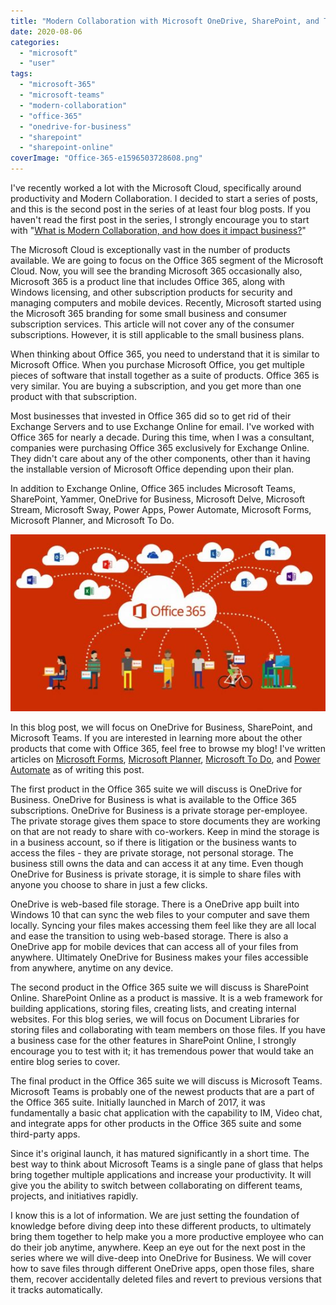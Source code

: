 ```yaml
---
title: "Modern Collaboration with Microsoft OneDrive, SharePoint, and Teams!"
date: 2020-08-06
categories: 
  - "microsoft"
  - "user"
tags: 
  - "microsoft-365"
  - "microsoft-teams"
  - "modern-collaboration"
  - "office-365"
  - "onedrive-for-business"
  - "sharepoint"
  - "sharepoint-online"
coverImage: "Office-365-e1596503728608.png"
---
```


I've recently worked a lot with the Microsoft Cloud, specifically around productivity and Modern Collaboration. I decided to start a series of posts, and this is the second post in the series of at least four blog posts. If you haven't read the first post in the series, I strongly encourage you to start with "[What is Modern Collaboration, and how does it impact business?](https://mattblogsit.com/microsoft/what-is-modern-collaboration-and-how-does-it-impact-business)"

The Microsoft Cloud is exceptionally vast in the number of products available. We are going to focus on the Office 365 segment of the Microsoft Cloud. Now, you will see the branding Microsoft 365 occasionally also, Microsoft 365 is a product line that includes Office 365, along with Windows licensing, and other subscription products for security and managing computers and mobile devices. Recently, Microsoft started using the Microsoft 365 branding for some small business and consumer subscription services. This article will not cover any of the consumer subscriptions. However, it is still applicable to the small business plans.

When thinking about Office 365, you need to understand that it is similar to Microsoft Office. When you purchase Microsoft Office, you get multiple pieces of software that install together as a suite of products. Office 365 is very similar. You are buying a subscription, and you get more than one product with that subscription.

<!--more-->

Most businesses that invested in Office 365 did so to get rid of their Exchange Servers and to use Exchange Online for email. I've worked with Office 365 for nearly a decade. During this time, when I was a consultant, companies were purchasing Office 365 exclusively for Exchange Online. They didn't care about any of the other components, other than it having the installable version of Microsoft Office depending upon their plan.

In addition to Exchange Online, Office 365 includes Microsoft Teams, SharePoint, Yammer, OneDrive for Business, Microsoft Delve, Microsoft Stream, Microsoft Sway, Power Apps, Power Automate, Microsoft Forms, Microsoft Planner, and Microsoft To Do.

![Office 365 logo in a cloud connected to other Office 365 product logos](../assets/images/Office-365-Everywhere-e1596503934227.jpg)

In this blog post, we will focus on OneDrive for Business, SharePoint, and Microsoft Teams. If you are interested in learning more about the other products that come with Office 365, feel free to browse my blog! I've written articles on [Microsoft Forms](https://mattblogsit.com/tag/microsoft-forms), [Microsoft Planner](https://mattblogsit.com/tag/microsoft-planner), [Microsoft To Do](https://mattblogsit.com/tag/microsoft-to-do), and [Power Automate](https://mattblogsit.com/tag/power-automate) as of writing this post.

The first product in the Office 365 suite we will discuss is OneDrive for Business. OneDrive for Business is what is available to the Office 365 subscriptions. OneDrive for Business is a private storage per-employee. The private storage gives them space to store documents they are working on that are not ready to share with co-workers. Keep in mind the storage is in a business account, so if there is litigation or the business wants to access the files - they are private storage, not personal storage. The business still owns the data and can access it at any time. Even though OneDrive for Business is private storage, it is simple to share files with anyone you choose to share in just a few clicks.

OneDrive is web-based file storage. There is a OneDrive app built into Windows 10 that can sync the web files to your computer and save them locally. Syncing your files makes accessing them feel like they are all local and ease the transition to using web-based storage. There is also a OneDrive app for mobile devices that can access all of your files from anywhere. Ultimately OneDrive for Business makes your files accessible from anywhere, anytime on any device.

The second product in the Office 365 suite we will discuss is SharePoint Online. SharePoint Online as a product is massive. It is a web framework for building applications, storing files, creating lists, and creating internal websites. For this blog series, we will focus on Document Libraries for storing files and collaborating with team members on those files. If you have a business case for the other features in SharePoint Online, I strongly encourage you to test with it; it has tremendous power that would take an entire blog series to cover.

The final product in the Office 365 suite we will discuss is Microsoft Teams. Microsoft Teams is probably one of the newest products that are a part of the Office 365 suite. Initially launched in March of 2017, it was fundamentally a basic chat application with the capability to IM, Video chat, and integrate apps for other products in the Office 365 suite and some third-party apps.

Since it's original launch, it has matured significantly in a short time. The best way to think about Microsoft Teams is a single pane of glass that helps bring together multiple applications and increase your productivity. It will give you the ability to switch between collaborating on different teams, projects, and initiatives rapidly.

I know this is a lot of information. We are just setting the foundation of knowledge before diving deep into these different products, to ultimately bring them together to help make you a more productive employee who can do their job anytime, anywhere. Keep an eye out for the next post in the series where we will dive-deep into OneDrive for Business. We will cover how to save files through different OneDrive apps, open those files, share them, recover accidentally deleted files and revert to previous versions that it tracks automatically.
